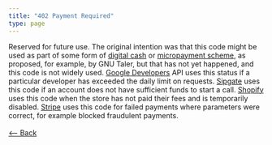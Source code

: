 ```yaml
---
title: "402 Payment Required"
type: page
---
```

Reserved for future use. The original intention was that this code might be used as part of some form of [digital cash](https://en.wikipedia.org/wiki/Digital_cash) or [micropayment scheme](https://en.wikipedia.org/wiki/Micropayment), as proposed, for example, by GNU Taler, but that has not yet happened, and this code is not widely used. [Google Developers](https://en.wikipedia.org/wiki/Google_Developers) API uses this status if a particular developer has exceeded the daily limit on requests. [Sipgate](https://en.wikipedia.org/wiki/Sipgate) uses this code if an account does not have sufficient funds to start a call. [Shopify](https://en.wikipedia.org/wiki/Shopify) uses this code when the store has not paid their fees and is temporarily disabled. [Stripe](https://en.wikipedia.org/wiki/Stripe_(company)) uses this code for failed payments where parameters were correct, for example blocked fraudulent payments.<br /><br />[<-- Back](../../http_codes.md)